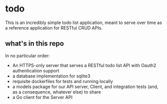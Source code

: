 # todo

This is an incredibly simple todo list application, meant to serve over time as a reference application for RESTful CRUD APIs.

## what's in this repo

In no particular order:

- An HTTPS-only server that serves a RESTful todo list API with Oauth2 authentication support
- a database implementation for sqlite3
- requisite dockerfiles for tests and running locally
- a models package for our API server, Client, and integration tests (and, as a consequence, whatever else) to share
- a Go client for the Server API

